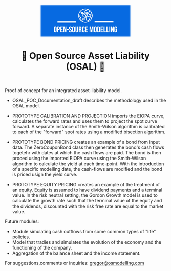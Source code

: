 <div align="center">
  <a href="https://github.com/qnity" target="_blank">
    <picture>
      <img src="images/OSM_logo.jpeg" width=280 alt="Logo"/>
    </picture>
  </a>
</div>


<h1 align="center" style="border-botom: none">
  <b>
    🐍 Open Source Asset Liability (OSAL) 🐍     
  </b>
</h1>

</br>

Proof of concept for an integrated asset-liability model. 

- OSAL_POC_Documentation_draft describes the methodology used in the OSAL model.

 - PROTOTYPE CALIBRATION AND PROJECTION imports the EIOPA curve, calculates the forward rates and uses them to project the spot curve forward.
 A separate instance of the Smith-Wilson algorithm is calibrated to each of the "forward" spot rates using a modified bisection algorithm.
 
 - PROTOTYPE BOND PRICING creates an example of a bond from input data. The ZeroCouponBond class then generates the bond's cash flows togetehr with dates at which the cash flows are paid. The bond is then proced using the imported EIOPA curve using the Smith-Wilson algorithm to calculate the yield at each time-point. With the introduction of a specific modelling date, the cash-flows are modified and the bond is priced usign the yield curve.
 
 - PROTOTYPE EQUITY PRICING creates an example of the treatment of an equity. Equity is assumed to have dividend payments and a terminal value. In the risk neutral setting, the Gordon Growth model is used to calculate the growth rate such that the terminal value of the equity and the dividends, discounted with the risk free rate are equal to the market value.
 
 Future modules:
 - Module simulating cash outflows from some common types of "life" policies.
 - Model that tradies and simulates the evolution of the economy and the functioning of the company.
 - Aggregation of the balance sheet and the income statement.

For suggestions,comments or inquiries: gregor@osmodelling.com
 
